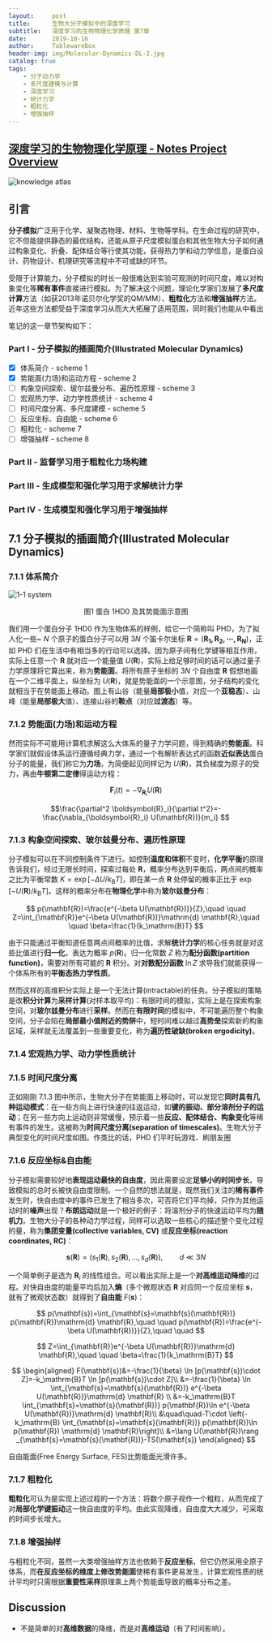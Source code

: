```yaml
---
layout:     post
title:      生物大分子模拟中的深度学习
subtitle:   深度学习的生物物理化学原理 第7章
date:       2019-10-16
author:     TablewareBox
header-img: img/Molecular-Dynamics-DL-2.jpg
catalog: true
tags:
    - 分子动力学
    - 多尺度建模与计算
    - 深度学习
    - 统计力学
    - 粗粒化
    - 增强抽样
---
```


## [深度学习的生物物理化学原理 - Notes Project Overview](https://tablewarebox.github.io/2019/02/16/DL_BioPhysChem_content/)

![knowledge atlas](https://tablewarebox.files.wordpress.com/2018/11/concept-map-81.png)

## 引言

**分子模拟**广泛用于化学、凝聚态物理、材料、生物等学科。在生命过程的研究中，它不但能提供静态的最优结构，还能从原子尺度模拟蛋白和其他生物大分子如何通过构象变化、折叠、配体结合等行使其功能，获得热力学和动力学信息，是蛋白设计、药物设计、机理研究等流程中不可或缺的环节。

受限于计算能力，分子模拟的时长一般很难达到实验可观测的时间尺度，难以对构象变化等**稀有事件**直接进行模拟。为了解决这个问题，理论化学家们发展了**多尺度计算**方法（如获2013年诺贝尔化学奖的QM/MM）、**粗粒化**方法和**增强抽样**方法。近年这些方法都受益于深度学习从而大大拓展了适用范围，同时我们也能从中看出

笔记的这一章节架构如下：

### Part I - 分子模拟的插画简介(Illustrated Molecular Dynamics)

- [x] 体系简介 - scheme 1
- [x] 势能面(力场)和运动方程 - scheme 2
- [ ] 构象空间探索、玻尔兹曼分布、遍历性原理 - scheme 3
- [ ] 宏观热力学、动力学性质统计 - scheme 4
- [ ] 时间尺度分离、多尺度建模 - scheme 5
- [ ] 反应坐标、自由能 - scheme 6
- [ ] 粗粒化 - scheme 7
- [ ] 增强抽样 - scheme 8

### Part II - 监督学习用于粗粒化力场构建

### Part III - 生成模型和强化学习用于求解统计力学

### Part IV - 生成模型和强化学习用于增强抽样

## 7.1 分子模拟的插画简介(Illustrated Molecular Dynamics)

### 7.1.1 体系简介

![1-1 system](https://tablewarebox.files.wordpress.com/2019/10/1-1-system.jpg)

<div align="center">图1  蛋白 1HD0 及其势能面示意图</div>

我们用一个蛋白分子 1HD0 作为生物体系的样例，给它一个简称叫 PHD，为了拟人化一些~ $N$ 个原子的蛋白分子可以用 $3N$ 个笛卡尔坐标 $\mathbf{R}=(\boldsymbol{R_1, R_2, \cdots, R_N})$，正如 PHD 们在生活中有相当多的行动可以选择。因为原子间有化学键等相互作用，实际上任意一个 $\mathbf{R}$ 就对应一个能量值 $U(\mathbf{R})$，实际上给足够时间的话可以通过量子力学原理将它算出来，称为**势能面**。将所有原子坐标的 $3N$ 个自由度 $\mathbf{R}$ 假想地画在一个二维平面上，纵坐标为 $U(\mathbf{R})$，就是势能面的一个示意图，分子结构的变化就相当于在势能面上移动。图上有山谷（能量**局部极小**值，对应一个**亚稳态**）、山峰（能量**局部极大**值）、连接山谷的**鞍点**（对应**过渡态**）等。

### 7.1.2 势能面(力场)和运动方程

然而实际不可能用计算机求解这么大体系的量子力学问题，得到精确的**势能面**。科学家们就假设体系运行遵循经典力学，通过一个有解析表达式的函数**近似表达**蛋白分子的能量，我们称它为**力场**，为简便起见同样记为 $U(\mathbf{R})$，其负梯度为原子的受力，再由**牛顿第二定律**得运动方程：

$$\boldsymbol{F}_{i}(t)=-\nabla_{\boldsymbol{R}_i} U(\mathbf{R}) $$

$$\frac{\partial^2 \boldsymbol{R}_i}{\partial t^2}=-\frac{\nabla_{\boldsymbol{R}_i} U(\mathbf{R})}{m_i} $$

### 7.1.3 构象空间探索、玻尔兹曼分布、遍历性原理

分子模拟可以在不同控制条件下进行。如控制**温度和体积**不变时，**化学平衡**的原理告诉我们，经过无限长时间，探索过每处 $\mathbf{R}$，概率分布达到平衡后，两点间的概率之比为平衡常数 $K=\exp[-\Delta U/k_\mathrm{B}T]$，即在某一点 $\mathbf{R}$ 处停留的概率正比于 $\exp[-U(\mathbf{R})/k_\mathrm{B}T]$。这样的概率分布在**物理化学**中称为**玻尔兹曼分布**：

$$
p(\mathbf{R})=\frac{e^{-\beta U(\mathbf{R})}}{Z},\quad \quad
Z=\int_{\mathbf{R}}e^{-\beta U(\mathbf{R})}\mathrm{d} \mathbf{R},\quad \quad \beta=\frac{1}{k_\mathrm{B}T}
$$

由于只能通过平衡知道任意两点间概率的比值，求解**统计力学**的核心任务就是对这些比值进行**归一化**，表达为概率 $p(\mathbf{R})$。归一化常数 $Z$ 称为**配分函数(partition function)**，需要对所有可能的 $\mathbf{R}$ 积分。对**对数配分函数** $\ln Z$ 求导我们就能获得一个体系所有的**平衡态热力学性质**。

然而这样的高维积分实际上是一个无法计算(intractable)的任务。分子模拟的策略是改**积分计算**为**采样计算**(对样本取平均)：有限时间的模拟，实际上是在探索构象空间，对**玻尔兹曼分布**进行**采样**。然而在**有限时间**的模拟中，不可能遍历整个构象空间，分子会陷在**局部最小值附近的势阱**中，短时间难以越过**高势垒**探索新的构象区域，采样就无法覆盖到一些重要变化，称为**遍历性破缺(broken ergodicity)**。

### 7.1.4 宏观热力学、动力学性质统计



### 7.1.5 时间尺度分离

正如刚刚 7.1.3 图中所示，生物大分子在势能面上移动时，可以发现它**同时具有几种运动模式**：在一些方向上进行快速的往返运动，如**键的振动、部分溶剂分子的运动**；在另一些方向上运动则非常缓慢，预示着一些**反应、配体结合、构象变化**等稀有事件的发生。这被称为**时间尺度分离(separation of timescales)**。生物大分子典型变化的时间尺度如图。作类比的话，PHD 们平时玩游戏、刷朋友圈

### 7.1.6 反应坐标&自由能

分子模拟需要较好地**表现运动最快的自由度**，因此需要设定**足够小的时间步长**，导致模拟的总时长被快自由度限制。一个自然的想法就是，既然我们关注的**稀有事件**发生时，快自由度中的事件已发生了相当多次，可否将它们平均掉，只作为其他运动时的**噪声**出现？**布朗运动**就是一个极好的例子：将溶剂分子的快速运动平均为**随机力**。生物大分子的各种动力学过程，同样可以选取一些核心的描述整个变化过程的量，称为**集团变量(collective variables, CV)** 或**反应坐标(reaction coordinates, RC)**：

$$
\mathbf{s}(\mathbf{R})=\left(s_{1}(\mathbf{R}), s_{2}(\mathbf{R}), \ldots, s_{d}(\mathbf{R})\right),\quad\quad d \ll 3N
$$

一个简单例子是选为 $\boldsymbol{R}_i$ 的线性组合。可以看出实际上是一个**对高维运动降维**的过程。对快自由度的能量平均后加入**熵**（多个微观状态 $\mathbf{R}$ 对应同一个反应坐标 $\mathbf{s}$，就有了微观状态数）就得到了**自由能** $F(\mathbf{s})$：

$$
p(\mathbf{s})=\int_{\mathbf{s}=\mathbf{s}(\mathbf{R})}  p(\mathbf{R})\mathrm{d} \mathbf{R},\quad \quad p(\mathbf{R})=\frac{e^{-\beta U(\mathbf{R})}}{Z},\quad \quad
$$

$$
Z=\int_{\mathbf{R}}e^{-\beta U(\mathbf{R})}\mathrm{d} \mathbf{R},\quad \quad \beta=\frac{1}{k_\mathrm{B}T}
$$

$$
\begin{aligned}
    F(\mathbf{s})&=-\frac{1}{\beta} \ln [p(\mathbf{s})\cdot Z]=-k_\mathrm{B}T \ln [p(\mathbf{s})\cdot Z]\\
    &=-\frac{1}{\beta} \ln \int_{\mathbf{s}=\mathbf{s}(\mathbf{R})} e^{-\beta U(\mathbf{R})}\mathrm{d} \mathbf{R} \\
    &=-k_\mathrm{B}T  \int_{\mathbf{s}=\mathbf{s}(\mathbf{R})} p(\mathbf{R})\ln e^{-\beta U(\mathbf{R})}\mathrm{d} \mathbf{R}\\
    &\quad\quad-T\cdot \left(-k_\mathrm{B} \int_{\mathbf{s}=\mathbf{s}(\mathbf{R})} p(\mathbf{R})\ln p(\mathbf{R}) \mathrm{d} \mathbf{R}\right)\\
    &=\lang U(\mathbf{R})\rang _{\mathbf{s}=\mathbf{s}(\mathbf{R})}-TS(\mathbf{s})
\end{aligned}
$$

自由能面(Free Energy Surface, FES)比势能面光滑许多。

### 7.1.7 粗粒化

**粗粒化**可认为是实现上述过程的一个方法：将数个原子视作一个粗粒，从而完成了对**局部化学键振动**这一快自由度的平均。由此实现降维，自由度大大减少，可采取的时间步长增大。

### 7.1.8 增强抽样

与粗粒化不同，虽然一大类增强抽样方法也依赖于**反应坐标**，但它仍然采用全原子体系，而**在反应坐标的维度上修改势能面**使稀有事件更易发生，计算宏观性质的统计平均时只需根据**重要性采样**原理乘上两个势能面导致的概率分布之差。

## Discussion

* 不是简单的对**高维数据**的降维，而是对**高维运动**（有了时间影响）。